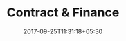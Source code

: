 ---
title: "Contract & Finance"
date: 2017-09-25T11:31:18+05:30
draft: false
layout: contract-finance
---